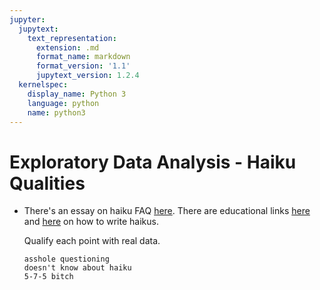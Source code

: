 ```yaml
---
jupyter:
  jupytext:
    text_representation:
      extension: .md
      format_name: markdown
      format_version: '1.1'
      jupytext_version: 1.2.4
  kernelspec:
    display_name: Python 3
    language: python
    name: python3
---
```


# Exploratory Data Analysis - Haiku Qualities

* There's an essay on haiku FAQ [here](http://haiku.ru/frog/alexey_def.htm). There are educational links [here](https://www.ahapoetry.com/Bare%20Bones/bbtoc%20intro.html) and [here](https://www.ahapoetry.com/all%20haiku%20info.html) on how to write haikus.

  Qualify each point with real data.

  ```text
  asshole questioning
  doesn't know about haiku
  5-7-5 bitch
  ```
